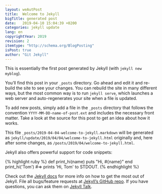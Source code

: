 ```yaml
---
layout: weAutPost
title:  Welcome to Jekyll
bigTitle: generated post
date:   2019-04-10 15:04:39 +0200
categories: jekyll update
lang: en
copyrightYear: 2019
revision: 2
itemtype: "http://schema.org/BlogPosting"
isPost: true
author: "Git Jekyll"
---
```


This is essentially the first post generated by Jekyll
(with `jekyll new myblog`).

You’ll find this post in your `_posts` directory. Go ahead and edit it and
re-build the site to see your changes. You can rebuild the site in many
different ways, but the most common way is to run `jekyll serve`, 
which launches a web server and auto-regenerates your site when a file is 
updated.

To add new posts, simply add a file in the `_posts` directory that follows
the convention `YYYY-MM-DD-name-of-post.ext` and includes the 
necessary front matter. Take a look at the source for this post to get an 
idea about how it works.

This file
`_posts/2019-04-04-welcome-to-jekyll.markdown`
will be generated as
`jekyll/update/2019/04/04/welcome-to-jekyll.html`
originally and, here after some changes, as
`/posts/2019/04/welcome-to-jekyll.html`.

Jekyll also offers powerful support for code snippets:

{% highlight ruby %}
def print_hi(name)
  puts "Hi, #{name}"
end
print_hi('Tom')
#=> prints 'Hi, Tom' to STDOUT.
{% endhighlight %}

Check out the [Jekyll docs][jekyll-docs] for more info on how to get the most
out of Jekyll. File all bugs/feature requests at 
[Jekyll’s GitHub repo][jekyll-gh]. If you have questions, you can ask them on
[Jekyll Talk][jekyll-talk].

[jekyll-docs]: https://jekyllrb.com/docs/home
[jekyll-gh]:   https://github.com/jekyll/jekyll
[jekyll-talk]: https://talk.jekyllrb.com/
